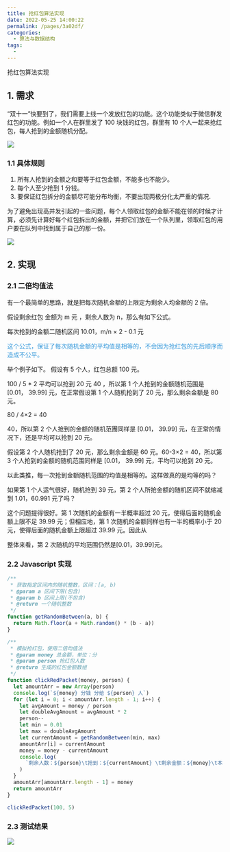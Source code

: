 ```yaml
---
title: 抢红包算法实现
date: 2022-05-25 14:00:22
permalink: /pages/3a02df/
categories:
  - 算法与数据结构
tags:
  -
---
```


抢红包算法实现

## 1. 需求

“双十一”快要到了，我们需要上线一个发放红包的功能。这个功能类似于微信群发红包的功能。例如一个人在群里发了 100 块钱的红包，群里有 10 个人一起来抢红包，每人抢到的金额随机分配。

![](https://qiniu.espe.work/blog/20220526181829.png)

### 1.1 具体规则

1. 所有人抢到的金额之和要等于红包金额，不能多也不能少。
2. 每个人至少抢到 1 分钱。
3. 要保证红包拆分的金额尽可能分布均衡，不要出现两极分化太严重的情况.

为了避免出现高并发引起的一些问题，每个人领取红包的金额不能在领的时候才计算，必须先计算好每个红包拆出的金额，并把它们放在一个队列里，领取红包的用户要在队列中找到属于自己的那一份。

![](https://qiniu.espe.work/blog/20220526182004.png)

## 2. 实现

### 2.1 二倍均值法

有一个最简单的思路，就是把每次随机金额的上限定为剩余人均金额的 2 倍。

假设剩余红包 金额为 m 元 ，剩余人数为 n，那么有如下公式。

每次抢到的金额二随机区间 10.01，m/n × 2 - 0.1 元

<font color=#3498db>这个公式，保证了每次随机金额的平均值是相等的，不会因为抢红包的先后顺序而造成不公平。</font>

举个例子如下。
假设有 5 个人，红包总额 100 元。

100 / 5 \* 2 平均可以抢到 20 元 40 ，所以第 1 个人抢到的金额随机范围是 [0.01， 39.99] 元，在正常假设第 1 个人随机抢到了 20 元，那么剩余金额是 80 元。

80 / 4×2 = 40

40，所以第 2 个人抢到的金额的随机范團同样是 [0.01， 39.99] 元，在正常的情况下，还是平均可以抢到 20 元。

假设第 2 个人随机抢到了 20 元，那么剩余金额是 60 元。60-3×2 = 40，所以第 3 个人抢到的金额的随机范围同样是 [0.01， 39.99] 元，平均可以抢到 20 元。

以此类推，每一次抢到金额随机范围的均值是相等的。这样做真的是均等的吗？

如果第 1 个人运气很好，随机抢到 39 元，第 2 个人所抢金额的随机区间不就缩减到 1.01，60.991 元了吗？

这个问题提得很好。第 1 次随机的金额有一半概率超过 20 元，使得后面的随机金额上限不足 39.99 元；但相应地，第 1 次随机的金额同样也有一半的概率小于 20 元，使得后面的随机金额上限超过 39.99 元。因此从

整体来看，第 2 次随机的平均范围仍然是[0.01，39.99]元。

### 2.2 Javascript 实现

```javascript
/**
 * 获取指定区间内的随机整数，区间：[a, b)
 * @param a 区间下限(包含)
 * @param b 区间上限(不包含)
 * @return 一个随机整数
 */
function getRandomBetween(a, b) {
  return Math.floor(a + Math.random() * (b - a))
}

/**
 * 模拟抢红包，使用二倍均值法
 * @param money 总金额，单位：分
 * @param person 抢红包人数
 * @return 生成的红包金额数组
 */
function clickRedPacket(money, person) {
  let amountArr = new Array(person)
  console.log(`${money} 分钱 分给 ${person} 人`)
  for (let i = 0; i < amountArr.length - 1; i++) {
    let avgAmount = money / person
    let doubleAvgAmount = avgAmount * 2
    person--
    let min = 0.01
    let max = doubleAvgAmount
    let currentAmount = getRandomBetween(min, max)
    amountArr[i] = currentAmount
    money = money - currentAmount
    console.log(
      `剩余人数：${person}\t抢到：${currentAmount} \t剩余金额：${money}\t本次均值的二倍：${doubleAvgAmount}\t金额随机范围：[${min}, ${max}]`
    )
  }
  amountArr[amountArr.length - 1] = money
  return amountArr
}

clickRedPacket(100, 5)
```

### 2.3 测试结果

![](https://qiniu.espe.work/blog/20220526183358.png)
